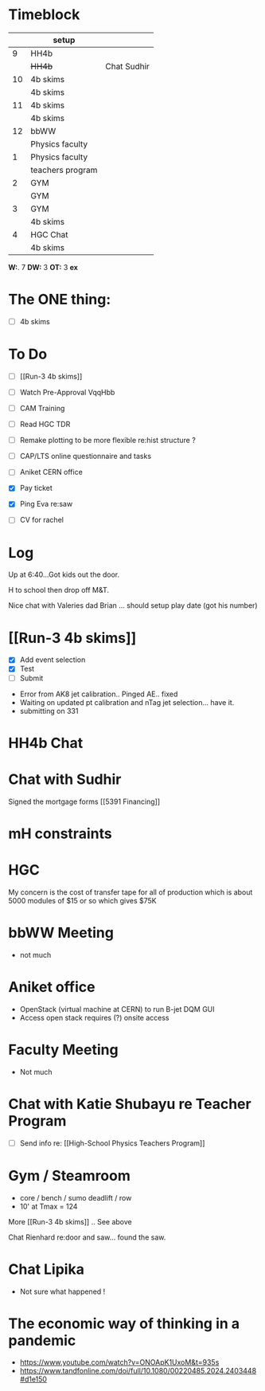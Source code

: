 # Timeblock

|     | setup            |             |
| --- | ---------------- | ----------- |
| 9   | HH4b             |             |
|     | ~~HH4b~~         | Chat Sudhir |
| 10  | 4b skims         |             |
|     | 4b skims         |             |
| 11  | 4b skims         |             |
|     | 4b skims         |             |
| 12  | bbWW             |             |
|     | Physics faculty  |             |
| 1   | Physics faculty  |             |
|     | teachers program |             |
| 2   | GYM              |             |
|     | GYM              |             |
| 3   | GYM              |             |
|     | 4b skims         |             |
| 4   | HGC Chat         |             |
|     | 4b skims         |             |

**W:**. 7 
**DW:** 3 
**OT:** 3
**ex** 

# The ONE thing: 
- [ ]  4b skims


# To Do
- [ ] [[Run-3 4b skims]]
- [ ]  Watch Pre-Approval VqqHbb
- [ ] CAM Training
- [ ] Read HGC TDR
- [ ] Remake plotting to be more flexible re:hist structure ? 
- [ ]  CAP/LTS online questionnaire and tasks
- [ ] Aniket CERN office
- [x] Pay ticket
- [x] Ping Eva re:saw
- [ ] CV for rachel


# Log

Up at 6:40...Got kids out the door. 

H to school then drop off M&T. 

Nice chat with Valeries dad Brian ... should setup play date (got his number)

# [[Run-3 4b skims]]
- [x] Add event selection
- [x] Test
- [ ] Submit
- Error from AK8 jet calibration.. Pinged AE.. fixed 
- Waiting on updated pt calibration and nTag jet selection... have it.
- submitting on 331

# HH4b Chat


# Chat with Sudhir


Signed the mortgage forms
[[5391 Financing]]

# mH constraints


# HGC
My concern is the cost of transfer tape for all of production which is about 5000 modules of $15 or so which gives $75K


# bbWW Meeting
- not much 

# Aniket office
- OpenStack (virtual machine at CERN) to run B-jet DQM GUI
- Access open stack requires (?)  onsite access 

# Faculty Meeting
- Not much

# Chat with Katie Shubayu re Teacher Program
- [ ] Send info re: [[High-School Physics Teachers Program]]

# Gym / Steamroom
- core / bench / sumo deadlift / row
- 10' at Tmax = 124


More [[Run-3 4b skims]] .. See above


Chat Rienhard re:door and saw... found the saw. 

# Chat Lipika
- Not sure what happened !

# The economic way of thinking in a pandemic
- https://www.youtube.com/watch?v=ONOApK1UxoM&t=935s
- https://www.tandfonline.com/doi/full/10.1080/00220485.2024.2403448#d1e150